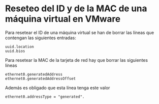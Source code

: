 # Reseteo del ID y de la MAC de una máquina virtual en VMware

Para resetear el ID de una máquina virtual se han de borrar las líneas que contengan las siguientes entradas:

```
uuid.location
uuid.bios
```
Para resetear la MAC de la tarjeta de red hay que borrar las siguientes líneas

```
ethernet0.generatedAddress
ethernet0.generatedAddressOffset
```

Además es obligado que esta línea tenga este valor
```
ethernet0.addressType = "generated".
```
